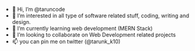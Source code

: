 - 👋 Hi, I’m @taruncode
- 👀 I’m interested in all type of software related stuff, coding, writing and design.
- 🌱 I’m currently learning web development (MERN Stack)
- 💞️ I’m looking to collaborate on Web Development related projects
- 📫 you can pin me on twitter (@tarunk_k10)

<!---
taruncode/taruncode is a ✨ special ✨ repository because its `README.md` (this file) appears on your GitHub profile.
You can click the Preview link to take a look at your changes.
--->
